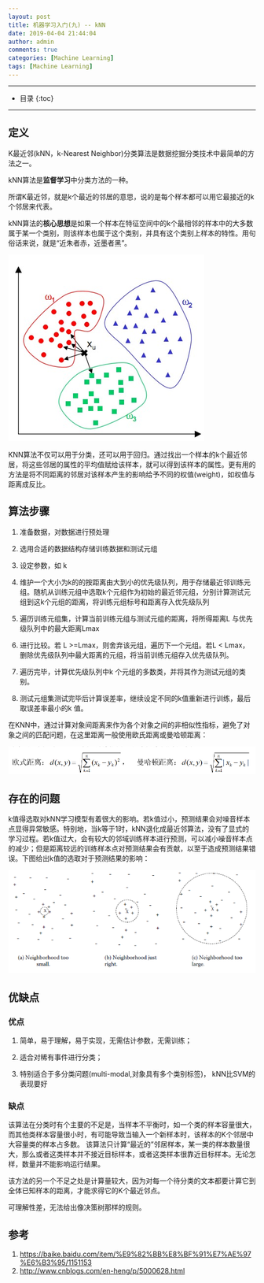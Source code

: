 ```yaml
---
layout: post
title: 机器学习入门(九) -- kNN
date: 2019-04-04 21:44:04
author: admin
comments: true
categories: [Machine Learning]
tags: [Machine Learning]
---
```





<!-- more -->

---



* 目录
{:toc}
---

## 定义

K最近邻(kNN，k-Nearest Neighbor)分类算法是数据挖掘分类技术中最简单的方法之一。

kNN算法是**监督学习**中分类方法的一种。

所谓K最近邻，就是k个最近的邻居的意思，说的是每个样本都可以用它最接近的k个邻居来代表。

kNN算法的**核心思想**是如果一个样本在特征空间中的k个最相邻的样本中的大多数属于某一个类别，则该样本也属于这个类别，并具有这个类别上样本的特性。用句俗话来说，就是“近朱者赤，近墨者黑”。

[![](/images/posts/knn.png)](/images/posts/knn.png) 

KNN算法不仅可以用于分类，还可以用于回归。通过找出一个样本的k个最近邻居，将这些邻居的属性的平均值赋给该样本，就可以得到该样本的属性。更有用的方法是将不同距离的邻居对该样本产生的影响给予不同的权值(weight)，如权值与距离成反比。



## 算法步骤

1. 准备数据，对数据进行预处理

2. 选用合适的数据结构存储训练数据和测试元组

3. 设定参数，如 k
4. 维护一个大小为k的的按距离由大到小的优先级队列，用于存储最近邻训练元组。随机从训练元组中选取k个元组作为初始的最近邻元组，分别计算测试元组到这k个元组的距离，将训练元组标号和距离存入优先级队列
5. 遍历训练元组集，计算当前训练元组与测试元组的距离，将所得距离L 与优先级队列中的最大距离Lmax
6. 进行比较。若 L >=Lmax，则舍弃该元组，遍历下一个元组。若L < Lmax，删除优先级队列中最大距离的元组，将当前训练元组存入优先级队列。

7. 遍历完毕，计算优先级队列中k 个元组的多数类，并将其作为测试元组的类别。

8. 测试元组集测试完毕后计算误差率，继续设定不同的k值重新进行训练，最后取误差率最小的k 值。

在KNN中，通过计算对象间距离来作为各个对象之间的非相似性指标，避免了对象之间的匹配问题，在这里距离一般使用欧氏距离或曼哈顿距离：

[![](/images/posts/knn-distance.jpg)](/images/posts/knn-distance.jpg) 

## 存在的问题

k值得选取对kNN学习模型有着很大的影响。若k值过小，预测结果会对噪音样本点显得异常敏感。特别地，当k等于1时，kNN退化成最近邻算法，没有了显式的学习过程。若k值过大，会有较大的邻域训练样本进行预测，可以减小噪音样本点的减少；但是距离较远的训练样本点对预测结果会有贡献，以至于造成预测结果错误。下图给出k值的选取对于预测结果的影响：

[![](/images/posts/knn-k.png)](/images/posts/knn-k.png) 

## 优缺点

### 优点

1. 简单，易于理解，易于实现，无需估计参数，无需训练；

2. 适合对稀有事件进行分类；
3. 特别适合于多分类问题(multi-modal,对象具有多个类别标签)， kNN比SVM的表现要好

### 缺点

该算法在分类时有个主要的不足是，当样本不平衡时，如一个类的样本容量很大，而其他类样本容量很小时，有可能导致当输入一个新样本时，该样本的K个邻居中大容量类的样本占多数。 该算法只计算“最近的”邻居样本，某一类的样本数量很大，那么或者这类样本并不接近目标样本，或者这类样本很靠近目标样本。无论怎样，数量并不能影响运行结果。

该方法的另一个不足之处是计算量较大，因为对每一个待分类的文本都要计算它到全体已知样本的距离，才能求得它的K个最近邻点。

可理解性差，无法给出像决策树那样的规则。



## 参考

1. https://baike.baidu.com/item/%E9%82%BB%E8%BF%91%E7%AE%97%E6%B3%95/1151153
2. http://www.cnblogs.com/en-heng/p/5000628.html